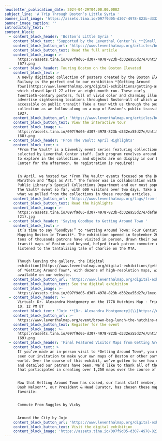 ```yaml
---
newsletter_publication_date: 2024-04-29T04:00:00.000Z
subject_line: 'A Trip Through Boston’s Little Syria '
banner_iiif_image: 'https://assets.tina.io/097f9d05-d307-4978-823b-d332ea55d27e/Untitled (67).png'
banner_image_caption: ''
introductory_text: ''
content_block:
  - content_block_header: 'Boston’s Little Syria '
    content_block_text: "Supported by the Leventhal Center’s\_**[Small Grants for Early Career Digital Publications](https://www.leventhalmap.org/research/digital-publication-small-grants/)**, **Chloe Bordewich** and **Lydia Harrington** dive into the history of Boston’s historic Little Syria and demonstrate the longstanding presence of Americans of Arab origin in and around Boston and their contributions to communal life in the city.\n\nBoston’s first Arabic-speaking community was made up of immigrants from Ottoman-controlled Greater Syria who began arriving in the late 1880s. By the early years of the twentieth century, the city was home to a thriving “Little Syria,” also called Syriantown and the Syrian Colony. Today, few visible traces of this neighborhood remain. The\_[Boston Little Syria Project](https://bostonlittlesyria.org/)\_has sought to document its history in collaboration with former residents and their descendants.\n"
    content_block_button_url: 'https://www.leventhalmap.org/articles/boston-little-syria/'
    content_block_button_text: Read the full article
    content_block_image: >-
      https://assets.tina.io/097f9d05-d307-4978-823b-d332ea55d27e/Untitled
      (67).png
  - content_block_header: Touring Boston on the Boston Elevated
    content_block_text: >
      A newly digitized collection of posters created by the Boston Elevated
      Railway is the perfect end to our exhibition *[Getting Around
      Town](https://www.leventhalmap.org/digital-exhibitions/getting-around-town/)*,
      which closed April 27 after an eight-month run. These early
      twentieth-century posters, full of vivid color and charming illustrations,
      advertise sightseeing locations throughout Boston—all of which were
      accessible on public transit! Take a tour with us through the poster
      collection as we follow along on a map of Boston's public transit from
      1927.
    content_block_button_url: 'https://www.leventhalmap.org/articles/bery-posters/'
    content_block_button_text: View the interactive tour
    content_block_image: >-
      https://assets.tina.io/097f9d05-d307-4978-823b-d332ea55d27e/Untitled
      (68).png
  - content_block_header: 'From The Vault: April Highlights'
    content_block_text: >
      *From The Vault* is a biweekly event series featuring collections objects
      selected by Leventhal Center staff. Each program revolves around a theme
      to explore in the collection, and objects are on display in our Learning
      Center for the afternoon. No registration is required!


      In April, we hosted two *From The Vault* events focused on the Boston
      Marathon and “Maps as Art.” The former was in collaboration with Boston
      Public Library’s Special Collections Department and our most popular *From
      The Vault* event so far, with 600 visitors over two days. Take a look at
      what we pulled from the collections in these roundup articles.
    content_block_button_url: 'https://www.leventhalmap.org/tags/from-the-vault/'
    content_block_button_text: Read the highlights
    content_block_image: >-
      https://assets.tina.io/097f9d05-d307-4978-823b-d332ea55d27e/default
      (21).jpg
  - content_block_header: 'Saying Goodbye to Getting Around Town '
    content_block_text: >
      It’s time to say “Goodbye!” to *Getting Around Town: Four Centuries of
      Mapping Boston in Transit*. The exhibition opened in September 2023 and
      tens of thousands patrons have visited in person, drawn their own personal
      transit maps of Boston and beyond, helped track patron commuter data, and
      listened to the tantalizing tale of Charlie on the MTA.


      Though leaving the gallery, the [digital
      exhibition](https://www.leventhalmap.org/digital-exhibitions/getting-around-town/)
      of *Getting Around Town*, with dozens of high-resolution maps, will remain
      available on our website.
    content_block_button_url: 'https://www.leventhalmap.org/digital-exhibitions/getting-around-town/'
    content_block_button_text: See the digital exhibition
    content_block_image: >-
      https://assets.tina.io/097f9d05-d307-4978-823b-d332ea55d27e/lmec-gat-gallery-img.jpg
  - content_block_header: >-
      Virtual: Dr. Alexandra Montgomery on the 1778 Hutchins Map · Friday, May
      10, 12 PM ET
    content_block_text: "Join **[Dr. Alexandra Montgomery](\\[https://www.leventhalmap.org/articles/welcome-alexandra-montgomery/]\\(https://www.leventhalmap.org/articles/welcome-alexandra-montgomery/\\))** from the Washington Library at Mount Vernon for a virtual lunch lecture to learn more about George Washington’s relationship to the American West. Dr. Montgomery will focus on one of the maps he used most frequently during the American Revolution:\_Thomas Hutchins’ *[A New Map of the Western Parts of Virginia, Pennsylvania, Maryland, and North Carolina](\\[https://www.argomaps.org/maps/commonwealth:z603vv18q/]\\(https://www.argomaps.org/maps/commonwealth:z603vv18q/\\))* (1778). This event is part of the [American Revolutionary Geographies Online](https://www.argomaps.org/) (ARGO) project.\n"
    content_block_button_url: >-
      https://www.leventhalmap.org/event/brown-bag-lunch-the-hutchins-map-of-1778/
    content_block_button_text: Register for the event
    content_block_image: >-
      https://assets.tina.io/097f9d05-d307-4978-823b-d332ea55d27e/Untitled
      (69).png
  - content_block_header: 'Final Featured Visitor Maps from Getting Around Town '
    content_block_text: >
      If you’ve made an in-person visit to *Getting Around Town*, you may have
      seen our invitation to make your own maps of Boston or other parts of the
      world. Over the course of this exhibit, we’ve gotten to see how creative
      and detailed our patrons have been. We’d like to thank all of the patrons
      that participated in creating over 1,250 maps over the course of the show!


      Now that Getting Around Town has closed, our final staff member, **Garrett
      Dash Nelson**, our President & Head Curator, has chosen these maps as his
      favorite:


      Commute From Ruggles by Vicky


      Around the City by Jojo
    content_block_button_url: 'https://www.leventhalmap.org/digital-exhibitions/getting-around-town/'
    content_block_button_text: Visit the digital exhibition
    content_block_image: 'https://assets.tina.io/097f9d05-d307-4978-823b-d332ea55d27e/Untitled.jpeg'
---
```


